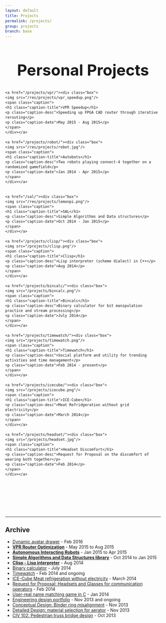 ```yaml
---
layout: default
title: Projects
permalink: /projects/
group: projects
branch: base
---
```


<h1 style="text-align:center;font-size:50px;">Personal Projects</h1>

<div class="gallery">

	<a href="/projects/vpr/"><div class="box">
	<img src="/res/projects/vpr_speedup.png"/>
	<span class="caption">
	<h1 class="caption-title">VPR Speedup</h1>
	<p class="caption-desc">Speeding up FPGA CAD router through iterative rerouting</p>
	<p class="caption-date">May 2015 - Aug 2015</p>
	</span>
	</div></a>

	<a href="/projects/robot/"><div class="box">
	<img src="/res/projects/robot.jpg"/>
	<span class="caption">
	<h1 class="caption-title">Autobots</h1>
	<p class="caption-desc">Two robots playing connect-4 together on a randomized gamefield</p>
	<p class="caption-date">Jan 2014 - Apr 2015</p>
	</span>
	</div></a>
	

	<a href="/sal/"><div class="box">
	<img src="/res/projects/lemonpi.png"/>
	<span class="caption">
	<h1 class="caption-title">SAL</h1>
	<p class="caption-desc">Simple Algorithms and Data structures</p>
	<p class="caption-date">Oct 2014 - Jan 2015</p>
	</span>
	</div></a>

	<a href="/projects/clisp/"><div class="box">
	<img src="/projects/clisp.png"/>
	<span class="caption">
	<h1 class="caption-title">Clisp</h1>
	<p class="caption-desc">Lisp interpreter (scheme dialect) in C++</p>
	<p class="caption-date">Aug 2014</p>
	</span>
	</div></a>

	<a href="/projects/bincalc/"><div class="box">
	<img src="/projects/bincalc.png"/>
	<span class="caption">
	<h1 class="caption-title">Bincalc</h1>
	<p class="caption-desc">Binary calculator for bit manipulation practice and stream processing</p>
	<p class="caption-date">July 2014</p>
	</span>
	</div></a>

	<a href="/projects/timewatch/"><div class="box">
	<img src="/projects/timewatch.png"/>
	<span class="caption">
	<h1 class="caption-title">Timewatch</h1>
	<p class="caption-desc">Social platform and utility for trending activities and time management</p>
	<p class="caption-date">Feb 2014 - present</p>
	</span>
	</div></a>

	<a href="/projects/icecube/"><div class="box">
	<img src="/projects/icecube.png"/>
	<span class="caption">
	<h1 class="caption-title">ICE-Cube</h1>
	<p class="caption-desc">Meat Refridgeration without grid electricity</p>
	<p class="caption-date">March 2014</p>
	</span>
	</div></a>

	<a href="/projects/headset/"><div class="box">
	<img src="/projects/headset.jpg"/>
	<span class="caption">
	<h1 class="caption-title">Headset Discomfort</h1>
	<p class="caption-desc">Request for Proposal on the discomfort of wearing both together</p>
	<p class="caption-date">Feb 2014</p>	
	</span>
	</div></a>



</div>

<br><br><br><br><br><br>

 --------------------------

<div class="block">
 <h2 class="block">Archive</h2>

<ul class="archive">
 <li><a href="DAD/">Dynamic avatar drawer</a> - Feb 2016</li>
 
 <li><a href="vpr/"><strong>VPR Router Optimization</strong></a> - May 2015 to Aug 2015</li>

 <li><a href="robot/"><strong>Autonomous Interacting Robots</strong></a> - Jan 2015 to Apr 2015</li>

 <li><a href="sal/"><strong>Simple Algorithms and Data Structures library</strong></a> - Oct 2014 to Jan 2015</li>

 <li><a href="clisp/"><strong>Clisp - Lisp interpreter</strong></a> - Aug 2014</li>
 
 <li><a href="bincalc/">Binary calculator</a> - July 2014</li>
 
 <li><a href="timewatch/">Timewatch</a> - Feb 2014 and ongoing</li>
 
 <li><a href="icecube/">ICE-Cube Meat refrigeration without electricity</a> - March 2014</li>
 
 <li><a href="headset/">Request for Proposal: Headsets and Glasses for communication operators</a> - Feb 2014</li>
 
 <li><a href="namegame/">User-real name matching game in C</a> - Jan 2014</li>
 
 <li><a href="portfolio/">Engineering design portfolio</a> - Nov 2013 and ongoing</li>
 
 <li><a href="binder/">Conceptual Design: Binder ring misalignment</a> - Nov 2013</li>
 
 <li><a href="aerator.html">Detailed Design: material selection for aerator</a> - Nov 2013</li>
 
 <li><a href="bridgedesign/">CIV 102: Pedestrian truss bridge design</a> - Oct 2013</li>
 </ul>
</div>
